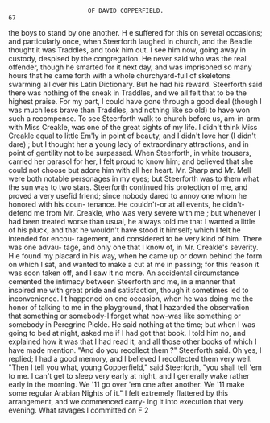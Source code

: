                           OF DAVID COPPERFIELD.                             67
the boys to stand by one another. H e suffered for this on several
occasions; and particularly once, when Steerforth laughed in church, and
the Beadle thought it was Traddles, and took him out. I see him now,
going away in custody, despised by the congregation. He never said who
was the real offender, though he smarted for it next day, and was
imprisoned so many hours that he came forth with a whole churchyard-full
of skeletons swarming all over his Latin Dictionary. But he had his
reward. Steerforth said there was nothing of the sneak in Traddles, and
we all felt that to be the highest praise. For my part, I could have gone
through a good deal (though I was much less brave than Traddles, and
nothing like so old) to have won such a recompense.
    To see Steerforth walk to church before us, am-in-arm with Miss
 Creakle, was one of the great sights of my life. I didn't think Miss
 Creakle equal to little Em'ly in point of beauty, and I didn't love her
 (I didn't dare) ; but I thought her a young lady of extraordinary attractions,
and in point of gentility not to be surpassed. When Steerforth, in white
trousers, carried her parasol for her, I felt proud to know him; and believed
that she could not choose but adore him with all her heart. Mr. Sharp
 and Mr. Mell were both notable personages in my eyes; but Steerforth
was to them what the sun was to two stars.
    Steerforth continued his protection of me, and proved a very usefid
friend; since nobody dared to annoy one whom he honored with his coun-
tenance. He couldn't-or        at all events, he didn't-defend me from Mr.
 Creakle, who was very severe with me ; but whenever I had been treated
worse than usual, he always told me that I wanted a little of his pluck, and
that he wouldn't have stood it himself; which I felt he intended for encou-
ragement, and considered to be very kind of him. There was one advau-
tage, and only one that I know of, in Mr. Creakle's severity. H e found
my placard in his way, when he came up or down behind the form on
 which I sat, and wanted to make a cut at me in passing; for this reason
it was soon taken off, and I saw it no more.
    An accidental circumstance cemented the intimacy between Steerforth
and me, in a manner that inspired me with great pride and satisfaction,
though it sometimes led to inconvenience. I t happened on one occasion,
when he was doing me the honor of talking to me in the playground,
that I hazarded the observation that something or somebody-I forget
what now-was like something or somebody in Peregrine Pickle. He
said nothing at the time; but when I was going to bed at night, asked me
if I had got that book.
   I told him no, and explained how it was that I had read it, and all
those other books of which I have made mention.
    "And do you recollect them ?" Steerforth said.
    Oh yes, I replied; I had a good memory, and I believed I recollected
them very well.
    "Then I tell you what, young Copperfield," said Steerforth, "you shall
tell 'em to me. I can't get to sleep very early at night, and I generally
wake rather early in the morning. We '11 go over 'em one after another.
We '11 make some regular Arabian Nights of it."
   I felt extremely flattered by this arrangement, and we commenced carry-
ing it into execution that very evening. What ravages I committed on
                                       F 2
